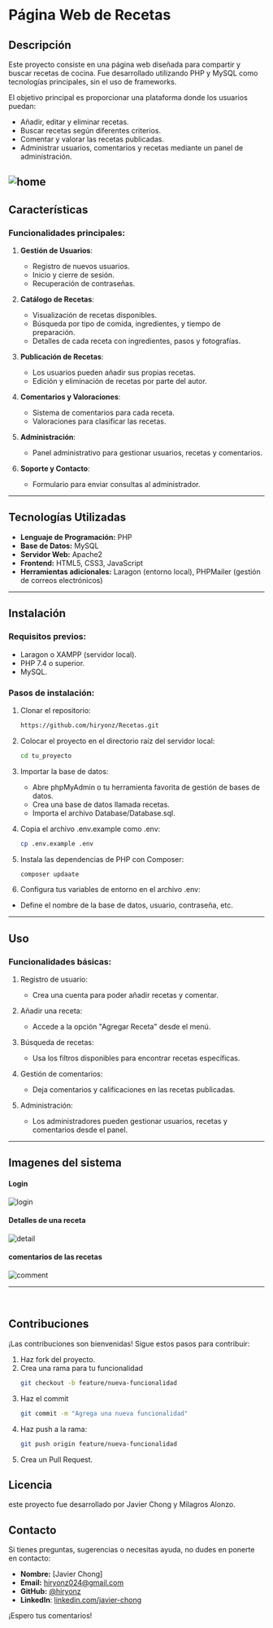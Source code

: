 # Página Web de Recetas


## Descripción
Este proyecto consiste en una página web diseñada para compartir y buscar recetas de cocina. Fue desarrollado utilizando PHP y MySQL como tecnologías principales, sin el uso de frameworks. 

El objetivo principal es proporcionar una plataforma donde los usuarios puedan:
- Añadir, editar y eliminar recetas.
- Buscar recetas según diferentes criterios.
- Comentar y valorar las recetas publicadas.
- Administrar usuarios, comentarios y recetas mediante un panel de administración.

![home](https://github.com/hiryonz/Recetas/blob/7d107681ebcb4ba632d6e1c4dca33ba1d5638b53/img_readme/home.png)
---

## Características

### Funcionalidades principales:
1. **Gestión de Usuarios**:
   - Registro de nuevos usuarios.
   - Inicio y cierre de sesión.
   - Recuperación de contraseñas.

2. **Catálogo de Recetas**:
   - Visualización de recetas disponibles.
   - Búsqueda por tipo de comida, ingredientes, y tiempo de preparación.
   - Detalles de cada receta con ingredientes, pasos y fotografías.

3. **Publicación de Recetas**:
   - Los usuarios pueden añadir sus propias recetas.
   - Edición y eliminación de recetas por parte del autor.

4. **Comentarios y Valoraciones**:
   - Sistema de comentarios para cada receta.
   - Valoraciones para clasificar las recetas.

5. **Administración**:
   - Panel administrativo para gestionar usuarios, recetas y comentarios.

6. **Soporte y Contacto**:
   - Formulario para enviar consultas al administrador.

---

## Tecnologías Utilizadas

- **Lenguaje de Programación:** PHP
- **Base de Datos:** MySQL
- **Servidor Web:** Apache2
- **Frontend:** HTML5, CSS3, JavaScript
- **Herramientas adicionales:** Laragon (entorno local), PHPMailer (gestión de correos electrónicos)

---

## Instalación

### Requisitos previos:
- Laragon o XAMPP (servidor local).
- PHP 7.4 o superior.
- MySQL.

### Pasos de instalación:
1. Clonar el repositorio:
   ```bash
   https://github.com/hiryonz/Recetas.git
   

2. Colocar el proyecto en el directorio raíz del servidor local:
    ```bash
    cd tu_proyecto

3. Importar la base de datos:

    - Abre phpMyAdmin o tu herramienta favorita de gestión de bases de datos.
    - Crea una base de datos llamada recetas.
    - Importa el archivo Database/Database.sql.
   
4. Copia el archivo .env.example como .env:
   ```bash
   cp .env.example .env

5. Instala las dependencias de PHP con Composer:
   ```bash
   composer updaate
   
6. Configura tus variables de entorno en el archivo .env:
- Define el nombre de la base de datos, usuario, contraseña, etc.

---

## Uso
### Funcionalidades básicas:

1. Registro de usuario:
   - Crea una cuenta para poder añadir recetas y comentar.

2. Añadir una receta:
   - Accede a la opción "Agregar Receta" desde el menú.
   
3. Búsqueda de recetas:
   - Usa los filtros disponibles para encontrar recetas específicas.

4. Gestión de comentarios:
   - Deja comentarios y calificaciones en las recetas publicadas.

5. Administración:
   - Los administradores pueden gestionar usuarios, recetas y comentarios desde el panel.

---

## Imagenes del sistema

#### Login
![login](https://github.com/hiryonz/Recetas/blob/7d107681ebcb4ba632d6e1c4dca33ba1d5638b53/img_readme/login.png)

#### Detalles de una receta
![detail](https://github.com/hiryonz/Recetas/blob/7d107681ebcb4ba632d6e1c4dca33ba1d5638b53/img_readme/detail.png)

#### comentarios de las recetas
![comment](https://github.com/hiryonz/Recetas/blob/7d107681ebcb4ba632d6e1c4dca33ba1d5638b53/img_readme/comentarios.png)


---
<br>

## Contribuciones
¡Las contribuciones son bienvenidas! Sigue estos pasos para contribuir:

1. Haz fork del proyecto.
2. Crea una rama para tu funcionalidad
   ``` bash
   git checkout -b feature/nueva-funcionalidad
3. Haz el commit
   ``` bash
   git commit -m "Agrega una nueva funcionalidad"
4. Haz push a la rama:
   ``` bash
   git push origin feature/nueva-funcionalidad
5. Crea un Pull Request.



## Licencia
este proyecto fue desarrollado por Javier Chong y Milagros Alonzo.


## Contacto

Si tienes preguntas, sugerencias o necesitas ayuda, no dudes en ponerte en contacto:

- **Nombre:** [Javier Chong]
- **Email:** [hiryonz024@gmail.com](mailto:hiryonz024@gmail.com)
- **GitHub:** [@hiryonz](https://github.com/hiryonz)
- **LinkedIn**: [linkedin.com/javier-chong](https://www.linkedin.com/in/javier-chong-98a73b277/)

¡Espero tus comentarios!


